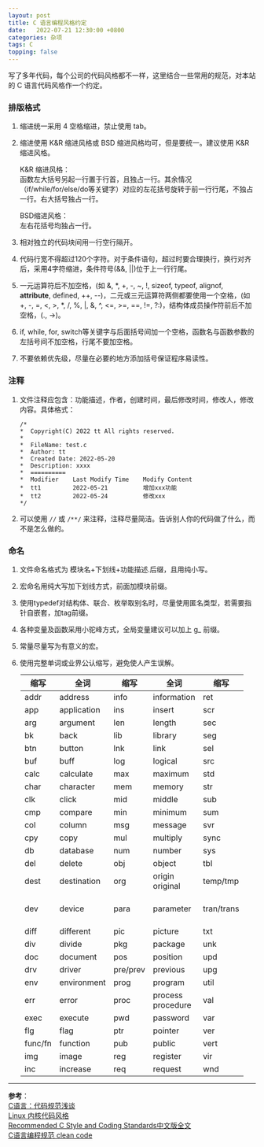```yaml
---
layout: post
title: C 语言编程风格约定
date:   2022-07-21 12:30:00 +0800
categories: 杂项
tags: C
topping: false
---
```


<!--
本文档表格居中显示
-->
<style>
table {
width: 90%;
margin: auto;
}
</style>

写了多年代码，每个公司的代码风格都不一样，这里结合一些常用的规范，对本站的 C 语言代码风格作一个约定。  

### 排版格式

1. 缩进统一采用 4 空格缩进，禁止使用 tab。  

2. 缩进使用 K&R 缩进风格或 BSD 缩进风格均可，但是要统一。建议使用 K&R 缩进风格。  

    K&R 缩进风格：  
    函数左大括号另起一行置于行首，且独占一行。其余情况（if/while/for/else/do等关键字）对应的左花括号旋转于前一行行尾，不独占一行。右大括号独占一行。  
    
    BSD缩进风格：  
    左右花括号均独占一行。  
    
3. 相对独立的代码块间用一行空行隔开。  

4. 代码行宽不得超过120个字符。对于条件语句，超过时要合理换行，换行对齐后，采用4字符缩进，条件符号(&&, \|\|)位于上一行行尾。  

5. 一元运算符后不加空格，(如 &, *, +, -, ~, !, sizeof, typeof, alignof, __attribute__, defined, ++, --)，二元或三元运算符两侧都要使用一个空格，(如 +, -, =, <, >, *, /, %, \|, &, ^, <=, >=, ==, !=, ?:)，结构体成员操作符前后不加空格，(., ->)。  

6. if, while, for, switch等关键字与后面括号间加一个空格，函数名与函数参数的左括号间不加空格，行尾不要加空格。  

7. 不要依赖优先级，尽量在必要的地方添加括号保证程序易读性。  

### 注释

1. 文件注释应包含：功能描述，作者，创建时间，最后修改时间，修改人，修改内容。具体格式：  

    ```
    /*
    *  Copyright(C) 2022 tt All rights reserved.
    *  
    *  FileName: test.c
    *  Author: tt
    *  Created Date: 2022-05-20
    *  Description: xxxx
    *  ==========
    *  Modifier    Last Modify Time    Modify Content
    *  tt1         2022-05-21          增加xxx功能
    *  tt2         2022-05-24          修改xxx
    */
    ```

2. 可以使用 `//` 或 `/**/` 来注释，注释尽量简洁。告诉别人你的代码做了什么，而不是怎么做的。  

### 命名

1. 文件命名格式为 模块名+下划线+功能描述.后缀，且用纯小写。  

2. 宏命名用纯大写加下划线方式，前面加模块前缀。  

3. 使用typedef对结构体、联合、枚举取别名时，尽量使用匿名类型，若需要指针自嵌套，加tag前缀。  

4. 各种变量及函数采用小驼峰方式，全局变量建议可以加上 g_ 前缀。  

5. 常量尽量写为有意义的宏。  

6. 使用完整单词或业界公认缩写，避免使人产生误解。  

|缩写 |全词        |缩写 |全词        |缩写 |全词      |
|-----|------------|-----|------------|-----|----------|
|addr |address     |info |information |ret  |return    |
|app  |application |ins  |insert      |scr  |screen    |
|arg  |argument    |len  |length      |sec  |second    |
|bk   |back        |lib  |library     |seg  |segment   |
|btn  |button      |lnk  |link        |sel  |select    |
|buf  |buff        |log  |logical     |src  |source    |
|calc |calculate   |max  |maximum     |std  |standard  |
|char |character   |mem  |memory      |str  |string    |
|clk  |click       |mid  |middle      |sub  |subtract  |
|cmp  |compare     |min  |minimum     |sum  |summation |
|col  |column      |msg  |message     |svr  |server    |
|cpy  |copy        |mul  |multiply    |sync |synchronization |
|db   |database    |num  |number      |sys  |system    |
|del  |delete      |obj  |object      |tbl  |table     |
|dest |destination |org  |origin <br/>original |temp/tmp |temporary |
|dev  |device      |para |parameter   |tran/trans |translate <br/>transation <br/>transparent |
|diff |different   |pic  |picture     |txt  |text      |
|div  |divide      |pkg  |package     |unk  |unknown   |
|doc  |document    |pos  |position    |upd  |update    |
|drv  |driver      |pre/prev |previous |upg |upgrade   |
|env  |environment |prog |program     |util |utility   |
|err  |error       |proc |process <br/>procedure |val |value |
|exec |execute     |pwd  |password    |var  |variable  |
|flg  |flag        |ptr  |pointer     |ver  |version   |
|func/fn |function |pub  |public      |vert |vertical  |
|img  |image       |reg  |register    |vir  |virus     |
|inc  |increase    |req  |request     |wnd  |window    |  

--- 
**参考**：  
[C语言：代码规范浅谈](https://www.233tw.com/c/14572)  
[Linux 内核代码风格](https://www.kernel.org/doc/html/latest/translations/zh_CN/process/coding-style.html)  
[Recommended C Style and Coding Standards中文版全文](https://tonybai.com/2013/11/26/the-full-text-of-recommended-c-style-and-coding-standards/)  
[C语言编程规范 clean code](https://cloud.tencent.com/developer/article/1799518)  
 